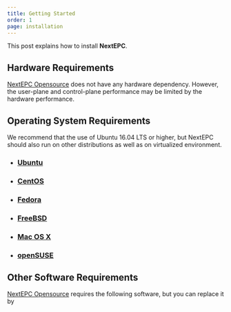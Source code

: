 ```yaml
---
title: Getting Started
order: 1
page: installation
---
```


This post explains how to install **NextEPC**.

## Hardware Requirements

[NextEPC Opensource](https://github.com/nextepc/nextepc) does not have any hardware dependency. However, the user-plane and control-plane performance may be limited by the hardware performance.

## Operating System Requirements

We recommend that the use of Ubuntu 16.04 LTS or higher, but NextEPC should also run on other distributions as well as on virtualized environment.

* ### [Ubuntu](/installation/02-ubuntu)
* ### [CentOS](/installation/03-centos)
* ### [Fedora](/installatoin/04-fedora)
* ### [FreeBSD](/installation/05-freebsd)
* ### [Mac OS X](/installation/06-macosx)
* ### [openSUSE](/installation/07-opensuse)

## Other Software Requirements

[NextEPC Opensource](https://github.com/nextepc/nextepc) requires the following software, but you can replace it by   

